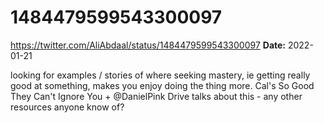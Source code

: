 # 1484479599543300097
https://twitter.com/AliAbdaal/status/1484479599543300097
**Date:** 2022-01-21

looking for examples / stories of where seeking mastery, ie getting really good at something, makes you enjoy doing the thing more. Cal's So Good They Can't Ignore You + @DanielPink Drive talks about this - any other resources anyone know of?
